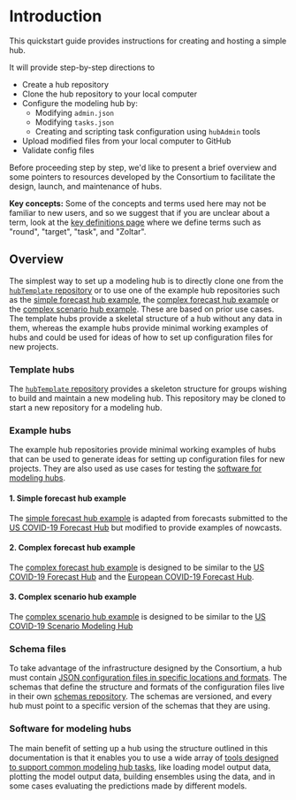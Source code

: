 # Introduction

This quickstart guide provides instructions for creating and hosting a simple hub.

It will provide step-by-step directions to
- Create a hub repository
- Clone the hub repository to your local computer
- Configure the modeling hub by:
  - Modifying `admin.json`
  - Modifying `tasks.json`
  - Creating and scripting task configuration using `hubAdmin` tools
- Upload modified files from your local computer to GitHub
- Validate config files

Before proceeding step by step, we'd like to present a brief overview and some pointers to resources developed by the Consortium to facilitate the design, launch, and maintenance of hubs.

**Key concepts:** Some of the concepts and terms used here may not be familiar to new users, and so we suggest that if you are unclear about a term, look at the [key definitions page](../overview/definitions.md) where we define terms such as "round", "target", "task", and "Zoltar".

## Overview

The simplest way to set up a modeling hub is to directly clone one from the [`hubTemplate` repository](https://github.com/hubverse-org/hubTemplate) or to use one of the example hub repositories such as the [simple forecast hub example](https://github.com/hubverse-org/example-simple-forecast-hub), the [complex forecast hub example](https://github.com/hubverse-org/example-complex-forecast-hub) or the [complex scenario hub example](https://github.com/hubverse-org/example-complex-scenario-hub). These are based on prior use cases. The template hubs provide a skeletal structure of a hub without any data in them, whereas the example hubs provide minimal working examples of hubs and could be used for ideas of how to set up configuration files for new projects.

### Template hubs

The [`hubTemplate` repository](https://github.com/hubverse-org/hubTemplate) provides a skeleton structure for groups wishing to build and maintain a new modeling hub. This repository may be cloned to start a new repository for a modeling hub.

### Example hubs

The example hub repositories provide minimal working examples of hubs that can be used to generate ideas for setting up configuration files for new projects. They are also used as use cases for testing the [software for modeling hubs](../user-guide/software.md).

#### 1. Simple forecast hub example

The [simple forecast hub example](https://github.com/hubverse-org/example-simple-forecast-hub) is adapted from forecasts submitted to the [US COVID-19 Forecast Hub](https://github.com/reichlab/covid19-forecast-hub) but modified to provide examples of nowcasts.

#### 2. Complex forecast hub example

The [complex forecast hub example](https://github.com/hubverse-org/example-complex-forecast-hub) is designed to be similar to the [US COVID-19 Forecast Hub](https://github.com/reichlab/covid19-forecast-hub) and the [European COVID-19 Forecast Hub](https://github.com/covid19-forecast-hub-europe/covid19-forecast-hub-europe).

#### 3. Complex scenario hub example

The [complex scenario hub example](https://github.com/hubverse-org/example-complex-scenario-hub) is designed to be similar to the [US COVID-19 Scenario Modeling Hub](https://github.com/midas-network/covid19-scenario-modeling-hub)

### Schema files

To take advantage of the infrastructure designed by the Consortium, a hub must contain [JSON configuration files in specific locations and formats](../user-guide/hub-config). The schemas that define the structure and formats of the configuration files live in their own [schemas repository](https://github.com/hubverse-org/schemas). The schemas are versioned, and every hub must point to a specific version of the schemas that they are using.

### Software for modeling hubs

The main benefit of setting up a hub using the structure outlined in this documentation is that it enables you to use a wide array of [tools designed to support common modeling hub tasks](../user-guide/software.md), like loading model output data, plotting the model output data, building ensembles using the data, and in some cases evaluating the predictions made by different models.
